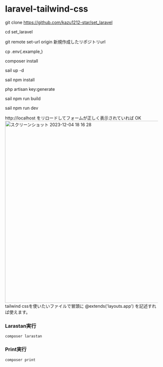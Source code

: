 # laravel-tailwind-css

git clone https://github.com/kazu1212-star/set_laravel

cd set_laravel

git remote set-url origin 新規作成したリポジトリurl

cp .env{.example,}

composer install


sail up -d

sail npm install

php artisan key:generate

sail npm run build

sail npm run dev

http://localhost をリロードしてフォームが正しく表示されていれば OK
<img width="600" alt="スクリーンショット 2023-12-04 18 16 28" src="https://github.com/kazu1212-star/laravel-tailwind-css/assets/115007915/1d6a8fc2-eea4-45ae-9df2-c958ca4618a2">
tailwind cssを使いたいファイルで冒頭に
@extends('layouts.app') を記述すれば使えます。

### Larastan実行
`composer larastan`

### Print実行
`composer print`
